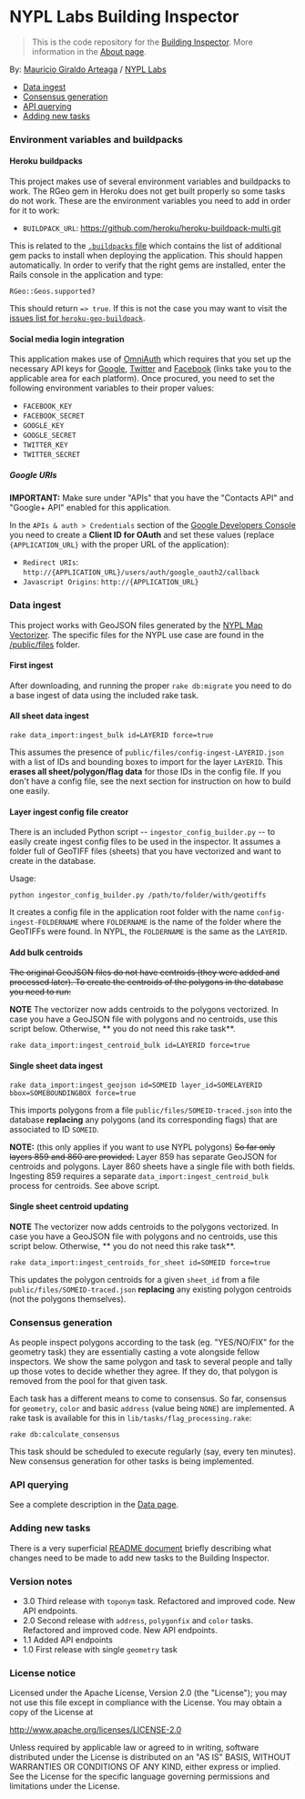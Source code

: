 # NYPL Labs Building Inspector

> This is the code repository for the [Building Inspector](http://buildinginspector.nypl.org). More information in the [About page](http://buildinginspector.nypl.org/about).

By: [Mauricio Giraldo Arteaga] / [NYPL Labs]

- [Data ingest](#ingest)
- [Consensus generation](#consensus)
- [API querying](#api)
- [Adding new tasks](#tasks)

### Environment variables and buildpacks

#### Heroku buildpacks

This project makes use of several environment variables and buildpacks to work. The RGeo gem in Heroku does not get built properly so some tasks do not work. These are the environment variables you need to add in order for it to work:

- `BUILDPACK_URL`: https://github.com/heroku/heroku-buildpack-multi.git

This is related to the [`.buildpacks` file](.buildpacks) which contains the list of additional gem packs to install when deploying the application. This should happen automatically. In order to verify that the right gems are installed, enter the Rails console in the application and type:

`RGeo::Geos.supported?`

This should return `=> true`. If this is not the case you may want to visit the [issues list for `heroku-geo-buildpack`](https://github.com/cyberdelia/heroku-geo-buildpack/issues).

#### Social media login integration

This application makes use of [OmniAuth](https://github.com/intridea/omniauth) which requires that you set up the necessary API keys for [Google](https://developers.google.com/+/api/oauth#apikey), [Twitter](https://dev.twitter.com/oauth) and [Facebook](https://developers.facebook.com/docs/facebook-login/v2.3) (links take you to the applicable area for each platform). Once procured, you need to set the following environment variables to their proper values:

- `FACEBOOK_KEY`
- `FACEBOOK_SECRET`
- `GOOGLE_KEY`
- `GOOGLE_SECRET`
- `TWITTER_KEY`
- `TWITTER_SECRET`

##### Google URIs

**IMPORTANT:** Make sure under "APIs" that you have the "Contacts API" and "Google+ API" enabled for this application.

In the `APIs & auth > Credentials` section of the [Google Developers Console](https://console.developers.google.com/) you need to create a **Client ID for OAuth** and set these values (replace `{APPLICATION_URL}` with the proper URL of the application):

- `Redirect URIs`: `http://{APPLICATION_URL}/users/auth/google_oauth2/callback`
- `Javascript Origins`: `http://{APPLICATION_URL}`

### <a name="ingest"></a>Data ingest

This project works with GeoJSON files generated by the [NYPL Map Vectorizer]. The specific files for the NYPL use case are found in the [/public/files](public/files/) folder.

#### First ingest

After downloading, and running the proper `rake db:migrate` you need to do a base ingest of data using the included rake task.

#### All sheet data ingest

`rake data_import:ingest_bulk id=LAYERID force=true`

This assumes the presence of `public/files/config-ingest-LAYERID.json` with a list of IDs and bounding boxes to import for the layer `LAYERID`. This **erases all sheet/polygon/flag data** for those IDs in the config file. If you don't have a config file, see the next section for instruction on how to build one easily.

#### Layer ingest config file creator

There is an included Python script -- `ingestor_config_builder.py` -- to easily create ingest config files to be used in the inspector. It assumes a folder full of GeoTIFF files (sheets) that you have vectorized and want to create in the database.

Usage:

`python ingestor_config_builder.py /path/to/folder/with/geotiffs`

It creates a config file in the application root folder with the name `config-ingest-FOLDERNAME` where `FOLDERNAME` is the name of the folder where the GeoTIFFs were found. In NYPL, the `FOLDERNAME` is the same as the `LAYERID`.

#### Add bulk centroids

~~The original GeoJSON files do not have centroids (they were added and processed later). To create the centroids of the polygons in the database you need to run:~~

**NOTE** The vectorizer now adds centroids to the polygons vectorized. In case you have a GeoJSON file with polygons and no centroids, use this script below. Otherwise, ** you do not need this rake task**.

`rake data_import:ingest_centroid_bulk id=LAYERID force=true`

#### Single sheet data ingest

`rake data_import:ingest_geojson id=SOMEID layer_id=SOMELAYERID bbox=SOMEBOUNDINGBOX force=true`

This imports polygons from a file `public/files/SOMEID-traced.json` into the database **replacing** any polygons (and its corresponding flags) that are associated to ID `SOMEID`.

**NOTE:** (this only applies if you want to use NYPL polygons) ~~So far only layers 859 and 860 are provided.~~ Layer 859 has separate GeoJSON for centroids and polygons. Layer 860 sheets have a single file with both fields. Ingesting 859 requires a separate `data_import:ingest_centroid_bulk` process for centroids. See above script.

#### Single sheet centroid updating

**NOTE** The vectorizer now adds centroids to the polygons vectorized. In case you have a GeoJSON file with polygons and no centroids, use this script below. Otherwise, ** you do not need this rake task**.

`rake data_import:ingest_centroids_for_sheet id=SOMEID force=true`

This updates the polygon centroids for a given `sheet_id` from a file `public/files/SOMEID-traced.json` **replacing** any existing polygon centroids (not the polygons themselves).

### <a name="consensus"></a>Consensus generation

As people inspect polygons according to the task (eg. "YES/NO/FIX" for the geometry task) they are essentially casting a vote alongside fellow inspectors. We show the same polygon and task to several people and tally up those votes to decide whether they agree. If they do, that polygon is removed from the pool for that given task.

Each task has a different means to come to consensus. So far, consensus for `geometry`, `color` and basic `address` (value being `NONE`) are implemented. A rake task is available for this in `lib/tasks/flag_processing.rake`:

````
rake db:calculate_consensus
````

This task should be scheduled to execute regularly (say, every ten minutes). New consensus generation for other tasks is being implemented.

### <a name="api"></a>API querying

See a complete description in the [Data page](http://buildinginspector.nypl.org/data).

### <a name="tasks"></a>Adding new tasks

There is a very superficial [README document](README_NEW_TASK.md) briefly describing what changes need to be made to add new tasks to the Building Inspector.


### Version notes

- 3.0 Third release with `toponym` task. Refactored and improved code. New API endpoints.
- 2.0 Second release with `address`, `polygonfix` and `color` tasks. Refactored and improved code. New API endpoints.
- 1.1 Added API endpoints
- 1.0 First release with single `geometry` task

### License notice

Licensed under the Apache License, Version 2.0 (the "License");
you may not use this file except in compliance with the License.
You may obtain a copy of the License at

http://www.apache.org/licenses/LICENSE-2.0

Unless required by applicable law or agreed to in writing, software
distributed under the License is distributed on an "AS IS" BASIS,
WITHOUT WARRANTIES OR CONDITIONS OF ANY KIND, either express or implied.
See the License for the specific language governing permissions and
limitations under the License.


[Mauricio Giraldo Arteaga]: https://twitter.com/mgiraldo
[NYPL Map Vectorizer]: https://github.com/NYPL/map-vectorizer
[NYPL Labs]: http://labs.nypl.org
